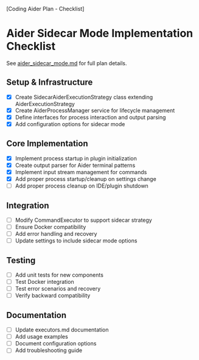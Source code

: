 [Coding Aider Plan - Checklist]

# Aider Sidecar Mode Implementation Checklist

See [aider_sidecar_mode.md](./aider_sidecar_mode.md) for full plan details.

## Setup & Infrastructure

- [x] Create SidecarAiderExecutionStrategy class extending AiderExecutionStrategy
- [x] Create AiderProcessManager service for lifecycle management
- [x] Define interfaces for process interaction and output parsing
- [x] Add configuration options for sidecar mode

## Core Implementation

- [x] Implement process startup in plugin initialization
- [x] Create output parser for Aider terminal patterns
- [x] Implement input stream management for commands
- [x] Add proper process startup/cleanup on settings change
- [ ] Add proper process cleanup on IDE/plugin shutdown

## Integration

- [ ] Modify CommandExecutor to support sidecar strategy
- [ ] Ensure Docker compatibility
- [ ] Add error handling and recovery
- [ ] Update settings to include sidecar mode options

## Testing

- [ ] Add unit tests for new components
- [ ] Test Docker integration
- [ ] Test error scenarios and recovery
- [ ] Verify backward compatibility

## Documentation

- [ ] Update executors.md documentation
- [ ] Add usage examples
- [ ] Document configuration options
- [ ] Add troubleshooting guide
